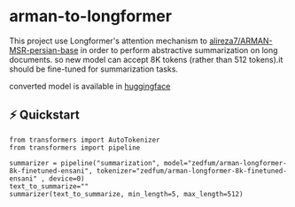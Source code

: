 # arman-to-longformer
This project use Longformer's attention mechanism to [alireza7/ARMAN-MSR-persian-base](https://huggingface.co/alireza7/ARMAN-MSR-persian-base) in order to perform abstractive summarization on long documents. so new model can accept 8K tokens (rather than 512 tokens).it should be fine-tuned for summarization tasks.

converted model is available in [huggingface](https://huggingface.co/zedfum/arman-longformer-8k)



## ⚡️ Quickstart
```
from transformers import AutoTokenizer
from transformers import pipeline

summarizer = pipeline("summarization", model="zedfum/arman-longformer-8k-finetuned-ensani", tokenizer="zedfum/arman-longformer-8k-finetuned-ensani" , device=0)
text_to_summarize=""
summarizer(text_to_summarize, min_length=5, max_length=512)
```
